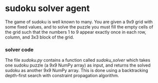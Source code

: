 # sudoku solver agent
The game of sudoku is well known to many. You are given a 9x9 grid with some fixed values, and to solve the puzzle you must fill the empty cells of the grid such that the numbers 1 to 9 appear exactly once in each row, column, and 3x3 block of the grid.
### solver code
The file *sudoku.py* contains a function called *sudoku_solver* which takes one sudoku puzzle (a 9x9 NumPy array) as input, and returns the solved sudoku as another 9x9 NumPy array. This is done using a backtracking depth-first search with constraint propagation algorithm.
